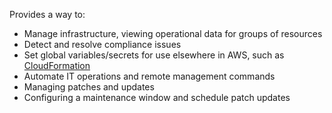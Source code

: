 Provides a way to:
* Manage infrastructure, viewing operational data for groups of resources
* Detect and resolve compliance issues
* Set global variables/secrets for use elsewhere in AWS, such as [CloudFormation](./CloudFormation.md)
* Automate IT operations and remote management commands
* Managing patches and updates
* Configuring a maintenance window and schedule patch updates